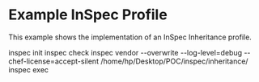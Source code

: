 # Example InSpec Profile

This example shows the implementation of an InSpec Inheritance profile.

inspec init
inspec check <profilename>
inspec vendor --overwrite --log-level=debug --chef-license=accept-silent /home/hp/Desktop/POC/inspec/inheritance/<profile name>
inspec exec


